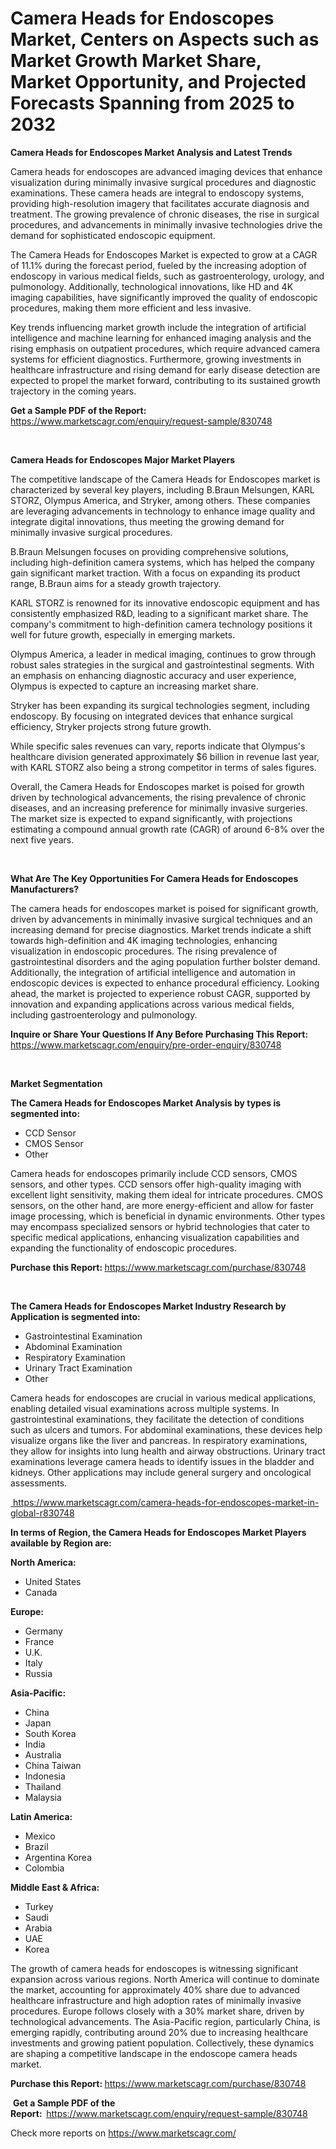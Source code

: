<p><h1>Camera Heads for Endoscopes Market, Centers on Aspects such as Market Growth Market Share, Market Opportunity, and Projected Forecasts Spanning from 2025 to 2032</h1></p><p><strong>Camera Heads for Endoscopes Market Analysis and Latest Trends</strong></p>
<p><p>Camera heads for endoscopes are advanced imaging devices that enhance visualization during minimally invasive surgical procedures and diagnostic examinations. These camera heads are integral to endoscopy systems, providing high-resolution imagery that facilitates accurate diagnosis and treatment. The growing prevalence of chronic diseases, the rise in surgical procedures, and advancements in minimally invasive technologies drive the demand for sophisticated endoscopic equipment.</p><p>The Camera Heads for Endoscopes Market is expected to grow at a CAGR of 11.1% during the forecast period, fueled by the increasing adoption of endoscopy in various medical fields, such as gastroenterology, urology, and pulmonology. Additionally, technological innovations, like HD and 4K imaging capabilities, have significantly improved the quality of endoscopic procedures, making them more efficient and less invasive. </p><p>Key trends influencing market growth include the integration of artificial intelligence and machine learning for enhanced imaging analysis and the rising emphasis on outpatient procedures, which require advanced camera systems for efficient diagnostics. Furthermore, growing investments in healthcare infrastructure and rising demand for early disease detection are expected to propel the market forward, contributing to its sustained growth trajectory in the coming years.</p></p>
<p><strong>Get a Sample PDF of the Report:&nbsp;</strong> <a href="https://www.marketscagr.com/enquiry/request-sample/830748?utm_campaign=2097&utm_medium=2&utm_source=Github&utm_content=ia&utm_term=25032025&utm_id=camera-heads-for-endoscopes">https://www.marketscagr.com/enquiry/request-sample/830748</a></p>
<p>&nbsp;</p>
<p><strong>Camera Heads for Endoscopes Major Market Players</strong></p>
<p><p>The competitive landscape of the Camera Heads for Endoscopes market is characterized by several key players, including B.Braun Melsungen, KARL STORZ, Olympus America, and Stryker, among others. These companies are leveraging advancements in technology to enhance image quality and integrate digital innovations, thus meeting the growing demand for minimally invasive surgical procedures.</p><p>B.Braun Melsungen focuses on providing comprehensive solutions, including high-definition camera systems, which has helped the company gain significant market traction. With a focus on expanding its product range, B.Braun aims for a steady growth trajectory.</p><p>KARL STORZ is renowned for its innovative endoscopic equipment and has consistently emphasized R&D, leading to a significant market share. The company's commitment to high-definition camera technology positions it well for future growth, especially in emerging markets.</p><p>Olympus America, a leader in medical imaging, continues to grow through robust sales strategies in the surgical and gastrointestinal segments. With an emphasis on enhancing diagnostic accuracy and user experience, Olympus is expected to capture an increasing market share.</p><p>Stryker has been expanding its surgical technologies segment, including endoscopy. By focusing on integrated devices that enhance surgical efficiency, Stryker projects strong future growth.</p><p>While specific sales revenues can vary, reports indicate that Olympus's healthcare division generated approximately $6 billion in revenue last year, with KARL STORZ also being a strong competitor in terms of sales figures.</p><p>Overall, the Camera Heads for Endoscopes market is poised for growth driven by technological advancements, the rising prevalence of chronic diseases, and an increasing preference for minimally invasive surgeries. The market size is expected to expand significantly, with projections estimating a compound annual growth rate (CAGR) of around 6-8% over the next five years.</p></p>
<p>&nbsp;</p>
<p><strong>What Are The Key Opportunities For Camera Heads for Endoscopes Manufacturers?</strong></p>
<p><p>The camera heads for endoscopes market is poised for significant growth, driven by advancements in minimally invasive surgical techniques and an increasing demand for precise diagnostics. Market trends indicate a shift towards high-definition and 4K imaging technologies, enhancing visualization in endoscopic procedures. The rising prevalence of gastrointestinal disorders and the aging population further bolster demand. Additionally, the integration of artificial intelligence and automation in endoscopic devices is expected to enhance procedural efficiency. Looking ahead, the market is projected to experience robust CAGR, supported by innovation and expanding applications across various medical fields, including gastroenterology and pulmonology.</p></p>
<p><strong>Inquire or Share Your Questions If Any Before Purchasing This Report:</strong> <a href="https://www.marketscagr.com/enquiry/pre-order-enquiry/830748?utm_campaign=2097&utm_medium=2&utm_source=Github&utm_content=ia&utm_term=25032025&utm_id=camera-heads-for-endoscopes">https://www.marketscagr.com/enquiry/pre-order-enquiry/830748</a></p>
<p>&nbsp;</p>
<p><strong>Market Segmentation</strong></p>
<p><strong>The Camera Heads for Endoscopes Market Analysis by types is segmented into:</strong></p>
<p><ul><li>CCD Sensor</li><li>CMOS Sensor</li><li>Other</li></ul></p>
<p><p>Camera heads for endoscopes primarily include CCD sensors, CMOS sensors, and other types. CCD sensors offer high-quality imaging with excellent light sensitivity, making them ideal for intricate procedures. CMOS sensors, on the other hand, are more energy-efficient and allow for faster image processing, which is beneficial in dynamic environments. Other types may encompass specialized sensors or hybrid technologies that cater to specific medical applications, enhancing visualization capabilities and expanding the functionality of endoscopic procedures.</p></p>
<p><strong>Purchase this Report:&nbsp;</strong><a href="https://www.marketscagr.com/purchase/830748?utm_campaign=2097&utm_medium=2&utm_source=Github&utm_content=ia&utm_term=25032025&utm_id=camera-heads-for-endoscopes">https://www.marketscagr.com/purchase/830748</a></p>
<p>&nbsp;</p>
<p><strong>The Camera Heads for Endoscopes Market Industry Research by Application is segmented into:</strong></p>
<p><ul><li>Gastrointestinal Examination</li><li>Abdominal Examination</li><li>Respiratory Examination</li><li>Urinary Tract Examination</li><li>Other</li></ul></p>
<p><p>Camera heads for endoscopes are crucial in various medical applications, enabling detailed visual examinations across multiple systems. In gastrointestinal examinations, they facilitate the detection of conditions such as ulcers and tumors. For abdominal examinations, these devices help visualize organs like the liver and pancreas. In respiratory examinations, they allow for insights into lung health and airway obstructions. Urinary tract examinations leverage camera heads to identify issues in the bladder and kidneys. Other applications may include general surgery and oncological assessments.</p></p>
<p><a href="https://www.marketscagr.com/camera-heads-for-endoscopes-market-in-global-r830748?utm_campaign=2097&utm_medium=2&utm_source=Github&utm_content=ia&utm_term=25032025&utm_id=camera-heads-for-endoscopes">&nbsp;https://www.marketscagr.com/camera-heads-for-endoscopes-market-in-global-r830748</a></p>
<p><strong>In terms of Region, the Camera Heads for Endoscopes Market Players available by Region are:</strong></p>
<p>
    <p> <strong> North America: </strong>
        <ul>
            <li>United States</li>
            <li>Canada</li>
        </ul>
        </p> 
    <p> <strong> Europe: </strong>
        <ul>
            <li>Germany</li>
            <li>France</li>
            <li>U.K.</li>
            <li>Italy</li>
            <li>Russia</li>
        </ul>
        </p> 
    <p> <strong> Asia-Pacific: </strong>
        <ul>
            <li>China</li>
            <li>Japan</li>
            <li>South Korea</li>
            <li>India</li>
            <li>Australia</li>
            <li>China Taiwan</li>
            <li>Indonesia</li>
            <li>Thailand</li>
            <li>Malaysia</li>
        </ul>
        </p> 
    <p> <strong> Latin America: </strong>
        <ul>
            <li>Mexico</li>
            <li>Brazil</li>
            <li>Argentina Korea</li>
            <li>Colombia</li>
        </ul>
        </p> 
    <p> <strong> Middle East & Africa: </strong>
        <ul>
            <li>Turkey</li>
            <li>Saudi</li>
            <li>Arabia</li>
            <li>UAE</li>
            <li>Korea</li>
        </ul>
    </p>
    </p>
<p><p>The growth of camera heads for endoscopes is witnessing significant expansion across various regions. North America will continue to dominate the market, accounting for approximately 40% share due to advanced healthcare infrastructure and high adoption rates of minimally invasive procedures. Europe follows closely with a 30% market share, driven by technological advancements. The Asia-Pacific region, particularly China, is emerging rapidly, contributing around 20% due to increasing healthcare investments and growing patient population. Collectively, these dynamics are shaping a competitive landscape in the endoscope camera heads market.</p></p>
<p><strong>Purchase this Report: </strong><a href="https://www.marketscagr.com/purchase/830748?utm_campaign=2097&utm_medium=2&utm_source=Github&utm_content=ia&utm_term=25032025&utm_id=camera-heads-for-endoscopes">https://www.marketscagr.com/purchase/830748</a></p>
<p>&nbsp;<strong>Get a Sample PDF of the Report:&nbsp;&nbsp;</strong><a href="https://www.marketscagr.com/enquiry/request-sample/830748?utm_campaign=2097&utm_medium=2&utm_source=Github&utm_content=ia&utm_term=25032025&utm_id=camera-heads-for-endoscopes">https://www.marketscagr.com/enquiry/request-sample/830748</a></p>
<p><strong></strong></p>
<p>Check more reports on <a href="https://www.marketscagr.com/?utm_campaign=2097&utm_medium=2&utm_source=Github&utm_content=ia&utm_term=25032025&utm_id=camera-heads-for-endoscopes">https://www.marketscagr.com/</a></p>
